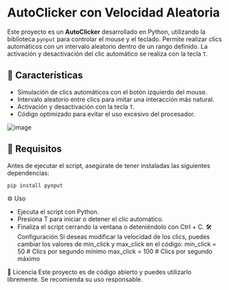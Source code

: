 # AutoClicker con Velocidad Aleatoria

Este proyecto es un **AutoClicker** desarrollado en Python, utilizando la biblioteca `pynput` para controlar el mouse y el teclado. Permite realizar clics automáticos con un intervalo aleatorio dentro de un rango definido. La activación y desactivación del clic automático se realiza con la tecla `T`.

## 🔧 Características
- Simulación de clics automáticos con el botón izquierdo del mouse.
- Intervalo aleatorio entre clics para imitar una interacción más natural.
- Activación y desactivación con la tecla `T`.
- Código optimizado para evitar el uso excesivo del procesador.

![image](https://github.com/user-attachments/assets/948fd53c-b54b-485d-a085-4d2b6b3123a0)

## 🚀 Requisitos
Antes de ejecutar el script, asegúrate de tener instaladas las siguientes dependencias:

```bash
pip install pynput
```


⚙️ Uso
- Ejecuta el script con Python.
- Presiona T para iniciar o detener el clic automático.
- Finaliza el script cerrando la ventana o deteniéndolo con Ctrl + C.
🛠️ Configuración
Si deseas modificar la velocidad de los clics, puedes cambiar los valores de min_click y max_click en el código:
min_click = 50  # Clics por segundo mínimo
max_click = 100 # Clics por segundo máximo

📝 Licencia
Este proyecto es de código abierto y puedes utilizarlo libremente. Se recomienda su uso responsable.
